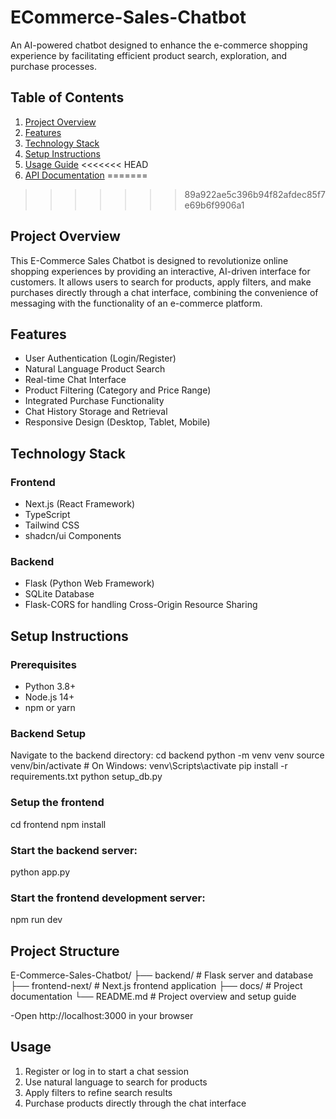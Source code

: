 # ECommerce-Sales-Chatbot

An AI-powered chatbot designed to enhance the e-commerce shopping experience by facilitating efficient product search, exploration, and purchase processes.

## Table of Contents
1. [Project Overview](#project-overview)
2. [Features](#features)
3. [Technology Stack](#technology-stack)
4. [Setup Instructions](#setup-instructions)
5. [Usage Guide](#usage-guide)
<<<<<<< HEAD
6. [API Documentation](#api-documentation)
=======
>>>>>>> 89a922ae5c396b94f82afdec85f7e69b6f9906a1

## Project Overview

This E-Commerce Sales Chatbot is designed to revolutionize online shopping experiences by providing an interactive, AI-driven interface for customers. It allows users to search for products, apply filters, and make purchases directly through a chat interface, combining the convenience of messaging with the functionality of an e-commerce platform.

## Features

- User Authentication (Login/Register)
- Natural Language Product Search
- Real-time Chat Interface
- Product Filtering (Category and Price Range)
- Integrated Purchase Functionality
- Chat History Storage and Retrieval
- Responsive Design (Desktop, Tablet, Mobile)

## Technology Stack

### Frontend
- Next.js (React Framework)
- TypeScript
- Tailwind CSS
- shadcn/ui Components

### Backend
- Flask (Python Web Framework)
- SQLite Database
- Flask-CORS for handling Cross-Origin Resource Sharing

## Setup Instructions

### Prerequisites
- Python 3.8+
- Node.js 14+
- npm or yarn

### Backend Setup
Navigate to the backend directory:
cd backend
python -m venv venv
source venv/bin/activate  # On Windows: venv\Scripts\activate
pip install -r requirements.txt
python setup_db.py

### Setup the frontend
cd frontend
npm install


### Start the backend server:
python app.py

### Start the frontend development server:
npm run dev


## Project Structure
E-Commerce-Sales-Chatbot/
├── backend/           # Flask server and database
├── frontend-next/    # Next.js frontend application
├── docs/            # Project documentation
└── README.md        # Project overview and setup guide



-Open http://localhost:3000 in your browser

## Usage

1. Register or log in to start a chat session
2. Use natural language to search for products
3. Apply filters to refine search results
4. Purchase products directly through the chat interface


